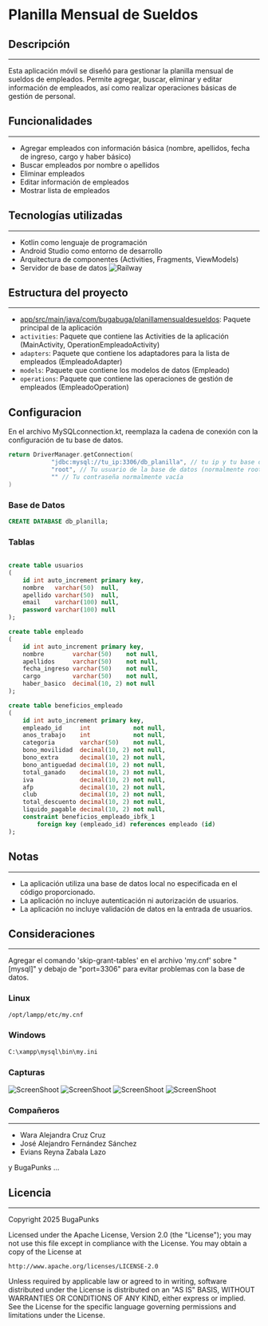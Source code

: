 # Planilla Mensual de Sueldos

## Descripción
---------------

Esta aplicación móvil se diseñó para gestionar la planilla mensual de sueldos de empleados. Permite agregar, buscar, eliminar y editar información de empleados, así como realizar operaciones básicas de gestión de personal.

## Funcionalidades
------------------

*   Agregar empleados con información básica (nombre, apellidos, fecha de ingreso, cargo y haber básico)
*   Buscar empleados por nombre o apellidos
*   Eliminar empleados
*   Editar información de empleados
*   Mostrar lista de empleados

## Tecnologías utilizadas
-------------------------

*   Kotlin como lenguaje de programación
*   Android Studio como entorno de desarrollo
*   Arquitectura de componentes (Activities, Fragments, ViewModels)
*   Servidor de base de datos
    ![Railway](https://railway.com/brand/logotype-light.svg)

## Estructura del proyecto
---------------------------

*   [app/src/main/java/com/bugabuga/planillamensualdesueldos](cci:7://file:///home/ronald/IdeaProjects/PlanillaMensualdeSueldos/app/src/main/java/com/bugabuga/planillamensualdesueldos:0:0-0:0): Paquete principal de la aplicación
*   `activities`: Paquete que contiene las Activities de la aplicación (MainActivity, OperationEmpleadoActivity)
*   `adapters`: Paquete que contiene los adaptadores para la lista de empleados (EmpleadoAdapter)
*   `models`: Paquete que contiene los modelos de datos (Empleado)
*   `operations`: Paquete que contiene las operaciones de gestión de empleados (EmpleadoOperation)

## Configuracion
En el archivo MySQLconnection.kt, reemplaza la cadena de conexión con la configuración de tu base de datos.
```kotlin
return DriverManager.getConnection(
            "jdbc:mysql://tu_ip:3306/db_planilla", // tu ip y tu base de datos, para esta app db_planilla
            "root", // Tu usuario de la base de datos (normalmente root)
            "" // Tu contraseña normalmente vacía
)
```


### Base de Datos

```sql
CREATE DATABASE db_planilla;
```

### Tablas
```sql

create table usuarios
(
    id int auto_increment primary key,
    nombre   varchar(50)  null,
    apellido varchar(50)  null,
    email    varchar(100) null,
    password varchar(100) null
);

create table empleado
(
    id int auto_increment primary key,
    nombre        varchar(50)    not null,
    apellidos     varchar(50)    not null,
    fecha_ingreso varchar(50)    not null,
    cargo         varchar(50)    not null,
    haber_basico  decimal(10, 2) not null
);

create table beneficios_empleado
(
    id int auto_increment primary key,
    empleado_id     int            not null,
    anos_trabajo    int            not null,
    categoria       varchar(50)    not null,
    bono_movilidad  decimal(10, 2) not null,
    bono_extra      decimal(10, 2) not null,
    bono_antiguedad decimal(10, 2) not null,
    total_ganado    decimal(10, 2) not null,
    iva             decimal(10, 2) not null,
    afp             decimal(10, 2) not null,
    club            decimal(10, 2) not null,
    total_descuento decimal(10, 2) not null,
    liquido_pagable decimal(10, 2) not null,
    constraint beneficios_empleado_ibfk_1
        foreign key (empleado_id) references empleado (id)
);
```
## Notas
---------------------------

*   La aplicación utiliza una base de datos local no especificada en el código proporcionado.
*   La aplicación no incluye autenticación ni autorización de usuarios.
*   La aplicación no incluye validación de datos en la entrada de usuarios.

## Consideraciones
------------------
Agregar el comando 'skip-grant-tables' en el archivo 'my.cnf' sobre "[mysql]" y debajo de "port=3306" para evitar problemas con la base de datos.
### Linux

```bash
/opt/lampp/etc/my.cnf
```
### Windows
```bash
C:\xampp\mysql\bin\my.ini
```
### Capturas
![ScreenShoot](https://southcentralus1-mediap.svc.ms/transform/thumbnail?provider=spo&farmid=194517&inputFormat=jpg&cs=MDAwMDAwMDAtMDAwMC0wMDAwLTAwMDAtMDAwMDQ4MTcxMGE0fFNQTw&docid=https%3A%2F%2Fmy.microsoftpersonalcontent.com%2F_api%2Fv2.0%2Fdrives%2Fb!FybQg087jEGyYG544oFhuTkKnrTKZDxOhJWeNrS31tFY2DIMuOaIRIX4EjEsR-za%2Fitems%2F017VU5QMD4JNKFOCQ3CRHIOWTBDPPIS2VN%3Ftempauth%3Dv1e.eyJzaXRlaWQiOiI4M2QwMjYxNy0zYjRmLTQxOGMtYjI2MC02ZTc4ZTI4MTYxYjkiLCJhcHBpZCI6IjAwMDAwMDAwLTAwMDAtMDAwMC0wMDAwLTAwMDA0ODE3MTBhNCIsImF1ZCI6IjAwMDAwMDAzLTAwMDAtMGZmMS1jZTAwLTAwMDAwMDAwMDAwMC9teS5taWNyb3NvZnRwZXJzb25hbGNvbnRlbnQuY29tQDkxODgwNDBkLTZjNjctNGM1Yi1iMTEyLTM2YTMwNGI2NmRhZCIsImV4cCI6IjE3MzgxMTk2MDAifQ.Y0y1dzzSVDr45byYfMHG0SLInxrB-5RGLynebnLxTHC93XY0VfT5HRPajuUzfZC9SDjwOgjx62aviJT85n4Xq5_YTEQaLXz_P5CQzhsO28baCUKZmPsJ40EqERW2hMmou9ToKEQqBSB0rsLtiCkEo76Ij1TvgchCdZPiSjxR_pPqohwTYX82OmPOtLZ7kv8Zb5gxHL-lkigxodTWi5-H7uNk7EIjynwhBMzATjAMs4y5BSaBnXvYLQCTy5wT57jtD2ym_zW6buw3Xj4UGeqvFMM8TLwSrtOtyVDn84IIcTMlmLOGNczTvROL5xK0usloAO_t1AvWSKdA08gSdpXNrBk3ULuDNftMse0-yuvryDl2duLDfshDEy-BJap8oTyi.5_Zn6Au3EHSfIoE3l1P-Y6MiZMKWg0Eg0ikX2FWRbHQ%26version%3DPublished&cb=63873697424&encodeFailures=1&width=1920&height=948&action=Access)
![ScreenShoot](https://southcentralus1-mediap.svc.ms/transform/thumbnail?provider=spo&farmid=194517&inputFormat=jpg&cs=MDAwMDAwMDAtMDAwMC0wMDAwLTAwMDAtMDAwMDQ4MTcxMGE0fFNQTw&docid=https%3A%2F%2Fmy.microsoftpersonalcontent.com%2F_api%2Fv2.0%2Fdrives%2Fb!FybQg087jEGyYG544oFhuTkKnrTKZDxOhJWeNrS31tFY2DIMuOaIRIX4EjEsR-za%2Fitems%2F017VU5QMHK5VKMGJTTRVCJCCHSHRNCPQUU%3Ftempauth%3Dv1e.eyJzaXRlaWQiOiI4M2QwMjYxNy0zYjRmLTQxOGMtYjI2MC02ZTc4ZTI4MTYxYjkiLCJhcHBpZCI6IjAwMDAwMDAwLTAwMDAtMDAwMC0wMDAwLTAwMDA0ODE3MTBhNCIsImF1ZCI6IjAwMDAwMDAzLTAwMDAtMGZmMS1jZTAwLTAwMDAwMDAwMDAwMC9teS5taWNyb3NvZnRwZXJzb25hbGNvbnRlbnQuY29tQDkxODgwNDBkLTZjNjctNGM1Yi1iMTEyLTM2YTMwNGI2NmRhZCIsImV4cCI6IjE3MzgxMTk2MDAifQ.83V9kTG7tPIvmz2nzcIKbeZP-pv97a-l_BrIF5rH2barTKih7J-Gi763qbVeJ7gim4i-fCUMwk3VP69znohGKHNP1lLwEzfGBGhWcrUQ5s-rPIYZCcWdpBJ9O8jRhSTwYieuKPE0bniGLcP_F4NTRbNStAxOWp4mpUgQqDVa3bJAy_ccy9i3069JTen9P6ioLa4rx-Ie0IgRVQwNiqHjfuBHnMOt8Zjc8shG3UT7BoW-5B3lPy1Wx0ymi51v6_8tCubv74AO_tr9YhZ0FieaU_Au39RWwNH3NRZV2orxmbupkuEduP3C0Bg3ZCdTwkZfjqv_R5ovUG6WKnUDeUDqeTwtOvYg6avljAPIw2CUTZWHUYhpaBEdDQN4oTiNNSrw.Pt3gsk4PcXLpQw1B4FSxo1ttoWpZdnbiIkwbIpXKo4A%26version%3DPublished&cb=63873697567&encodeFailures=1&width=1920&height=948)
![ScreenShoot](https://southcentralus1-mediap.svc.ms/transform/thumbnail?provider=spo&farmid=194517&inputFormat=jpg&cs=MDAwMDAwMDAtMDAwMC0wMDAwLTAwMDAtMDAwMDQ4MTcxMGE0fFNQTw&docid=https%3A%2F%2Fmy.microsoftpersonalcontent.com%2F_api%2Fv2.0%2Fdrives%2Fb!FybQg087jEGyYG544oFhuTkKnrTKZDxOhJWeNrS31tFY2DIMuOaIRIX4EjEsR-za%2Fitems%2F017VU5QMAMC2SMDCYBKNHY3GNWDT2WTDDZ%3Ftempauth%3Dv1e.eyJzaXRlaWQiOiI4M2QwMjYxNy0zYjRmLTQxOGMtYjI2MC02ZTc4ZTI4MTYxYjkiLCJhcHBpZCI6IjAwMDAwMDAwLTAwMDAtMDAwMC0wMDAwLTAwMDA0ODE3MTBhNCIsImF1ZCI6IjAwMDAwMDAzLTAwMDAtMGZmMS1jZTAwLTAwMDAwMDAwMDAwMC9teS5taWNyb3NvZnRwZXJzb25hbGNvbnRlbnQuY29tQDkxODgwNDBkLTZjNjctNGM1Yi1iMTEyLTM2YTMwNGI2NmRhZCIsImV4cCI6IjE3MzgxMTk2MDAifQ.1Lgbl1SSOtGPs42wrw8L7NoV2McKvYB0Uuz9ZbNOBsStGSIgBd1NOlFn_c8dndDhE3mLTgpZE6moscGYxjGOCUXwzebhH9xsRKVX0GinKrFN6v_WO830Nk0dpB5Ejwf3IOP47QdGVwZlkztNWwiaD0Vz2GQhmCLggYKjI98BDQxfQrPkvDA9G5hkJNtnhrtc1nA8U4RjOe-Zr0qTCOSaWsTU3Xhj82EvifdjRdZyarH1Xmc35BXiMZfHnaLYNgUPPNG8m4NMv111i4E1-NMzFmDbfAXLczUFU0mDcAg50zZJ78mCEg2dhMv_eiyH822Tc--e_X6YiE5QM905i1xxQoqM8mCj8Ym0_NJB2cnQe_lCgKZsAtcO1aqo4Ko6K876.PxRkrafGfJ9Zo2Dkp2mFepK9Op_zNPmp8Wv4OeomouI%26version%3DPublished&cb=63873697567&encodeFailures=1&width=1920&height=948)
![ScreenShoot](https://southcentralus1-mediap.svc.ms/transform/thumbnail?provider=spo&farmid=194517&inputFormat=jpg&cs=MDAwMDAwMDAtMDAwMC0wMDAwLTAwMDAtMDAwMDQ4MTcxMGE0fFNQTw&docid=https%3A%2F%2Fmy.microsoftpersonalcontent.com%2F_api%2Fv2.0%2Fdrives%2Fb!FybQg087jEGyYG544oFhuTkKnrTKZDxOhJWeNrS31tFY2DIMuOaIRIX4EjEsR-za%2Fitems%2F017VU5QMFQORKSGR6OGFAIE5TJKYUTZAGB%3Ftempauth%3Dv1e.eyJzaXRlaWQiOiI4M2QwMjYxNy0zYjRmLTQxOGMtYjI2MC02ZTc4ZTI4MTYxYjkiLCJhcHBpZCI6IjAwMDAwMDAwLTAwMDAtMDAwMC0wMDAwLTAwMDA0ODE3MTBhNCIsImF1ZCI6IjAwMDAwMDAzLTAwMDAtMGZmMS1jZTAwLTAwMDAwMDAwMDAwMC9teS5taWNyb3NvZnRwZXJzb25hbGNvbnRlbnQuY29tQDkxODgwNDBkLTZjNjctNGM1Yi1iMTEyLTM2YTMwNGI2NmRhZCIsImV4cCI6IjE3MzgxMTk2MDAifQ.DkEqGDlc175SFWfNHQF8KID1XhBLXyje-AUmiGPCwRTrPt0Ih6y1o51jCF-VwFOgmHJ_bzvjxi_KciGuLIJVEfGxdVCNmXQjyv-u8xE6J33lQX9-dGHiQ-u0nsvDbeL3HlsWANygT7lAOvR_oceV-nRiYiiBvNHmgtyJnxbyBppG8fIIbP4FkcGMHpwwSrlvbWTjybsXYxfWBiXUeh_CjvUgSnY100oz8xpb_Dq4rtdnK8-bYPCCMC3LZH3QOgqNbBc-Gv06rN7vvgZgxBNhYV0h98Ew2GET1yO8C5Zp_k5e2bhZfXy8778Pqv0YAbNejBnjpqz-GJ03bI-QUcByyvnAvluwc6T9z5k7ELUlLKmrwVTLnoHQnYpJ1z8O_SrN.rEoITvYZ8px1C71_FLFZO9ISikTYvlID69snPkXEb-k%26version%3DPublished&cb=63873697565&encodeFailures=1&width=1920&height=948)

### Compañeros
------------
* Wara Alejandra Cruz Cruz
* José Alejandro Fernández Sánchez 
* Evians Reyna Zabala Lazo

y BugaPunks ...

## Licencia
------------

Copyright 2025 BugaPunks

Licensed under the Apache License, Version 2.0 (the "License");
you may not use this file except in compliance with the License.
You may obtain a copy of the License at

    http://www.apache.org/licenses/LICENSE-2.0

Unless required by applicable law or agreed to in writing, software
distributed under the License is distributed on an "AS IS" BASIS,
WITHOUT WARRANTIES OR CONDITIONS OF ANY KIND, either express or implied.
See the License for the specific language governing permissions and
limitations under the License.